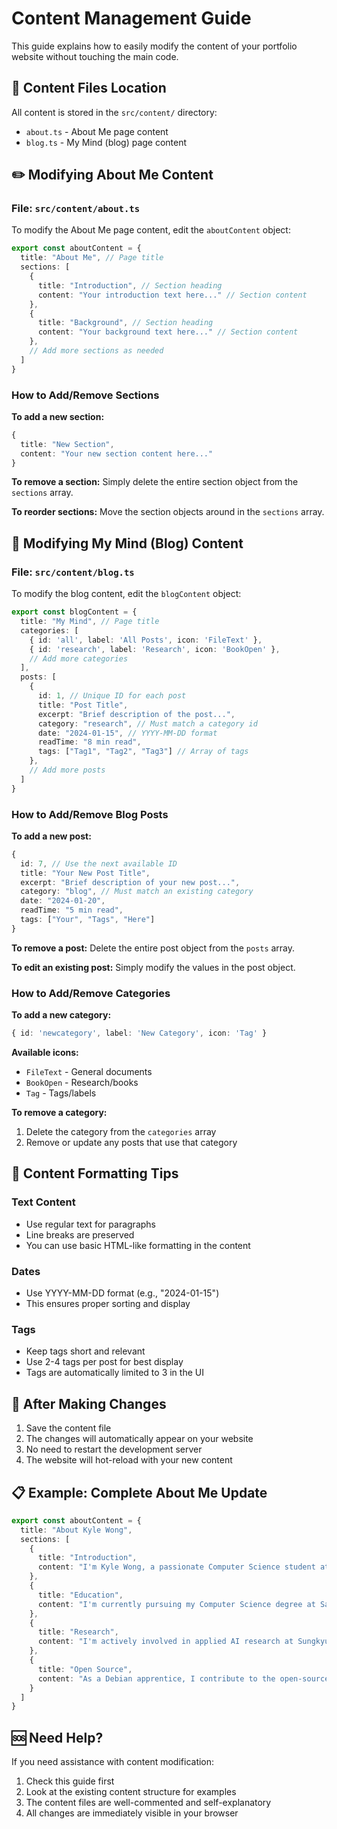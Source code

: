 # Content Management Guide

This guide explains how to easily modify the content of your portfolio website without touching the main code.

## 📁 Content Files Location

All content is stored in the `src/content/` directory:
- `about.ts` - About Me page content
- `blog.ts` - My Mind (blog) page content

## ✏️ Modifying About Me Content

### File: `src/content/about.ts`

To modify the About Me page content, edit the `aboutContent` object:

```typescript
export const aboutContent = {
  title: "About Me", // Page title
  sections: [
    {
      title: "Introduction", // Section heading
      content: "Your introduction text here..." // Section content
    },
    {
      title: "Background", // Section heading
      content: "Your background text here..." // Section content
    },
    // Add more sections as needed
  ]
}
```

### How to Add/Remove Sections

**To add a new section:**
```typescript
{
  title: "New Section",
  content: "Your new section content here..."
}
```

**To remove a section:**
Simply delete the entire section object from the `sections` array.

**To reorder sections:**
Move the section objects around in the `sections` array.

## 📝 Modifying My Mind (Blog) Content

### File: `src/content/blog.ts`

To modify the blog content, edit the `blogContent` object:

```typescript
export const blogContent = {
  title: "My Mind", // Page title
  categories: [
    { id: 'all', label: 'All Posts', icon: 'FileText' },
    { id: 'research', label: 'Research', icon: 'BookOpen' },
    // Add more categories
  ],
  posts: [
    {
      id: 1, // Unique ID for each post
      title: "Post Title",
      excerpt: "Brief description of the post...",
      category: "research", // Must match a category id
      date: "2024-01-15", // YYYY-MM-DD format
      readTime: "8 min read",
      tags: ["Tag1", "Tag2", "Tag3"] // Array of tags
    },
    // Add more posts
  ]
}
```

### How to Add/Remove Blog Posts

**To add a new post:**
```typescript
{
  id: 7, // Use the next available ID
  title: "Your New Post Title",
  excerpt: "Brief description of your new post...",
  category: "blog", // Must match an existing category
  date: "2024-01-20",
  readTime: "5 min read",
  tags: ["Your", "Tags", "Here"]
}
```

**To remove a post:**
Delete the entire post object from the `posts` array.

**To edit an existing post:**
Simply modify the values in the post object.

### How to Add/Remove Categories

**To add a new category:**
```typescript
{ id: 'newcategory', label: 'New Category', icon: 'Tag' }
```

**Available icons:**
- `FileText` - General documents
- `BookOpen` - Research/books
- `Tag` - Tags/labels

**To remove a category:**
1. Delete the category from the `categories` array
2. Remove or update any posts that use that category

## 🎨 Content Formatting Tips

### Text Content
- Use regular text for paragraphs
- Line breaks are preserved
- You can use basic HTML-like formatting in the content

### Dates
- Use YYYY-MM-DD format (e.g., "2024-01-15")
- This ensures proper sorting and display

### Tags
- Keep tags short and relevant
- Use 2-4 tags per post for best display
- Tags are automatically limited to 3 in the UI

## 🔄 After Making Changes

1. Save the content file
2. The changes will automatically appear on your website
3. No need to restart the development server
4. The website will hot-reload with your new content

## 📋 Example: Complete About Me Update

```typescript
export const aboutContent = {
  title: "About Kyle Wong",
  sections: [
    {
      title: "Introduction",
      content: "I'm Kyle Wong, a passionate Computer Science student at San Jose State University. I specialize in artificial intelligence and software development, with a particular focus on machine learning applications."
    },
    {
      title: "Education",
      content: "I'm currently pursuing my Computer Science degree at San Jose State University, where I've developed a strong foundation in algorithms, data structures, and software engineering principles."
    },
    {
      title: "Research",
      content: "I'm actively involved in applied AI research at Sungkyunkwan University, working on cutting-edge machine learning projects that have real-world applications."
    },
    {
      title: "Open Source",
      content: "As a Debian apprentice, I contribute to the open-source community and believe in the power of collaborative software development to solve complex problems."
    }
  ]
}
```

## 🆘 Need Help?

If you need assistance with content modification:
1. Check this guide first
2. Look at the existing content structure for examples
3. The content files are well-commented and self-explanatory
4. All changes are immediately visible in your browser
